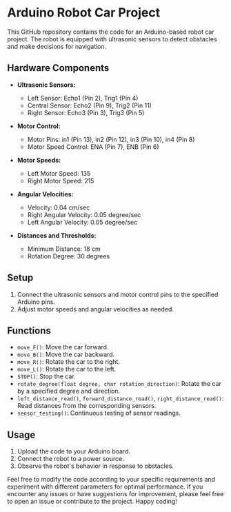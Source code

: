 # Arduino Robot Car Project

This GitHub repository contains the code for an Arduino-based robot car project. The robot is equipped with ultrasonic sensors to detect obstacles and make decisions for navigation.

## Hardware Components
- **Ultrasonic Sensors:**
  - Left Sensor: Echo1 (Pin 2), Trig1 (Pin 4)
  - Central Sensor: Echo2 (Pin 9), Trig2 (Pin 11)
  - Right Sensor: Echo3 (Pin 3), Trig3 (Pin 5)

- **Motor Control:**
  - Motor Pins: in1 (Pin 13), in2 (Pin 12), in3 (Pin 10), in4 (Pin 8)
  - Motor Speed Control: ENA (Pin 7), ENB (Pin 6)

- **Motor Speeds:**
  - Left Motor Speed: 135
  - Right Motor Speed: 215

- **Angular Velocities:**
  - Velocity: 0.04 cm/sec
  - Right Angular Velocity: 0.05 degree/sec
  - Left Angular Velocity: 0.05 degree/sec

- **Distances and Thresholds:**
  - Minimum Distance: 18 cm
  - Rotation Degree: 30 degrees

## Setup
1. Connect the ultrasonic sensors and motor control pins to the specified Arduino pins.
2. Adjust motor speeds and angular velocities as needed.

## Functions
- `move_F()`: Move the car forward.
- `move_B()`: Move the car backward.
- `move_R()`: Rotate the car to the right.
- `move_L()`: Rotate the car to the left.
- `STOP()`: Stop the car.
- `rotate_degree(float degree, char rotation_direction)`: Rotate the car by a specified degree and direction.
- `left_distance_read()`, `forward_distance_read()`, `right_distance_read()`: Read distances from the corresponding sensors.
- `sensor_testing()`: Continuous testing of sensor readings.

## Usage
1. Upload the code to your Arduino board.
2. Connect the robot to a power source.
3. Observe the robot's behavior in response to obstacles.

Feel free to modify the code according to your specific requirements and experiment with different parameters for optimal performance. If you encounter any issues or have suggestions for improvement, please feel free to open an issue or contribute to the project. Happy coding!